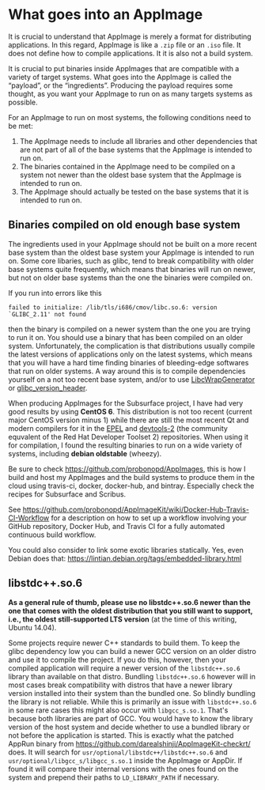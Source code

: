 # What goes into an AppImage

It is crucial to understand that AppImage is merely a format for distributing applications. In this regard, AppImage 
is like a `.zip` file or an `.iso` file. It does not define how to compile applications. 
It it is also not a build system.

It is crucial to put binaries inside AppImages that are compatible with a variety of target systems. 
What goes into the AppImage is called the “payload”, or the “ingredients”.
Producing the payload requires some thought, as you want your AppImage to run on as many targets systems as possible.

For an AppImage to run on most systems, the following conditions need to be met:
 1. The AppImage needs to include all libraries and other dependencies that are not part of all of the base systems that the AppImage is intended to run on.
 2. The binaries contained in the AppImage need to be compiled on a system not newer than the oldest base system that the AppImage is intended to run on.
 3. The AppImage should actually be tested on the base systems that it is intended to run on.

## Binaries compiled on old enough base system

The ingredients used in your AppImage should not be built on a more recent base system than the oldest base system your AppImage is intended to run on. Some core libaries, such as glibc, tend to break compatibility with older base systems quite frequently, which means that binaries will run on newer, but not on older base systems than the one the binaries were compiled on.

If you run into errors like this

```
failed to initialize: /lib/tls/i686/cmov/libc.so.6: version `GLIBC_2.11' not found
```

then the binary is compiled on a newer system than the one you are trying to run it on. You should use a binary that has been compiled on an older system. Unfortunately, the complication is that distributions usually compile the latest versions of applications only on the latest systems, which means that you will have a hard time finding binaries of bleeding-edge softwares that run on older systems. A way around this is to compile dependencies yourself on a not too recent base system, and/or to use [LibcWrapGenerator](https://github.com/probonopd/AppImageKit/tree/master/LibcWrapGenerator) or [glibc_version_header](https://github.com/wheybags/glibc_version_header).

When producing AppImages for the Subsurface project, I have had very good results by using __CentOS 6__. This distribution is not too recent (current major CentOS version minus 1) while there are still the most recent Qt and modern compilers for it in the [EPEL](https://fedoraproject.org/wiki/EPEL) and [devtools-2](http://people.centos.org/tru/devtools-2/) (the community equvalent of the Red Hat Developer Toolset 2) repositories. When using it for compilation, I found the resulting binaries to run on a wide variety of systems, including __debian oldstable__ (wheezy).

Be sure to check https://github.com/probonopd/AppImages, this is how I build and host my AppImages and the build systems to produce them in the cloud using travis-ci, docker, docker-hub, and bintray. Especially check the recipes for Subsurface and Scribus.

See https://github.com/probonopd/AppImageKit/wiki/Docker-Hub-Travis-CI-Workflow for a description on how to set up a workflow involving your GitHub repository, Docker Hub, and Travis CI for a fully automated continuous build workflow.

You could also consider to link some exotic libraries statically.
Yes, even Debian does that:
https://lintian.debian.org/tags/embedded-library.html

## libstdc++.so.6

__As a general rule of thumb, please use no libstdc++.so.6 newer than the one that comes with the oldest distribution that you still want to support, i.e., the oldest still-supported LTS version__ (at the time of this writing, Ubuntu 14.04).

Some projects require newer C++ standards to build them. To keep the glibc dependency low you can
build a newer GCC version on an older distro and use it to compile the project. If you do this, however, then your compiled application will require a newer version of the `libstdc++.so.6` library than available on that distro. Bundling `libstdc++.so.6` however will in most cases break compatibility with distros that have a newer library version installed into their system than the bundled one. So blindly bundling the library is not reliable. While this is primarily an issue with `libstdc++.so.6` in some rare cases this might also occur with `libgcc_s.so.1`. That's because both libraries are part of GCC. You would have to know the library version of the host system and decide whether to use a bundled library or not before the application is started. This is exactly what the patched AppRun binary from https://github.com/darealshinji/AppImageKit-checkrt/ does. It will search for `usr/optional/libstdc++/libstdc++.so.6` and `usr/optional/libgcc_s/libgcc_s.so.1` inside the AppImage or AppDir. If found it will compare their internal versions with the ones found on the system and prepend their paths to `LD_LIBRARY_PATH` if necessary.
